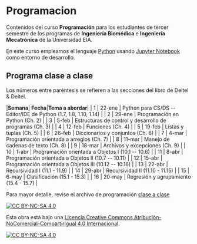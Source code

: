 # Programacion
Contenidos del curso **Programación** para los estudiantes de tercer semestre de los programas de **Ingeniería Biomédica** e **Ingeniería Mecatrónica** de la Universidad EIA.

En este curso empleamos el lenguaje [Python](https://www.python.org/) usando [Jupyter Notebook](https://jupyter.org/) como entorno de desarrollo.

## Programa clase a clase

Los números entre paréntesis se refieren a las secciones del libro de Deitel \& Deitel.

|**Semana**| **Fecha**|**Tema a abordar**|
| 1      | 22-ene  | Python para CS/DS -- Editor/IDE de Python (1.7, 1.8, 1.10, 1.14) |
| 2      | 29-ene  | Programación en Python (Ch. 2)                         |
| 3      | 5-feb   | Estructuras de control y desarrollo de programas (Ch. 3) |
| 4      | 12-feb  | Funciones (Ch. 4)                                     |
| 5      | 19-feb  | Listas y tuplas (Ch. 5)                               |
| 6      | 26-feb  | Diccionarios y conjuntos (Ch. 6)                       |
| 7      | 4-mar   | Programación orientada a arreglos (Ch. 7)             |
| 8      | 11-mar  | Manejo de cadenas de texto (Ch. 8)                    |
| 9      | 18-mar  | Archivos y excepciones (Ch. 9)                        |
| 10     | 1-abr   | Programación orientada a Objetos I (10.1 -- 10.6)     |
| 11     | 8-abr   | Programación orientada a Objetos II (10.7 -- 10.11)   |
| 12     | 15-abr  | Programación orientada a Objetos III (10.12 -- 10.16) |
| 13     | 22-abr  | Recursividad I (11.1 - 11.9)                          |
| 14     | 29-abr  | Recursividad II (11.10 - 11.15)                       |
| 15     | 6-may   | Clasificación (15.1 - 15.3)                           |
| 16     | 20-may  | Regresión y agrupamiento (15.4 - 15.7)                |


Para mayor detalle, revise el archivo de programación <a href="Material/Planeación_Clase_A_Clase.xlsx"> clase a clase </a>

[![CC BY-NC-SA 4.0][cc-by-nc-sa-shield]][cc-by-nc-sa]

Esta obra está bajo una
[Licencia Creative Commons Atribución-NoComercial-CompartirIgual 4.0 Internacional][cc-by-nc-sa].

[![CC BY-NC-SA 4.0][cc-by-nc-sa-image]][cc-by-nc-sa]

[cc-by-nc-sa]: https://creativecommons.org/licenses/by-nc-sa/4.0/deed.es
[cc-by-nc-sa-image]: https://licensebuttons.net/l/by-nc-sa/4.0/88x31.png
[cc-by-nc-sa-shield]: https://img.shields.io/badge/License-CC%20BY--NC--SA%204.0-lightgrey.svg